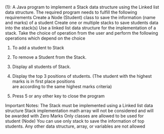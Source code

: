 (1): 	 A Java program to implement a Stack data structure using the Linked list data structure.
The required program needs to fulfill the following requirements
Create a Node (Student) class to save the information (name and marks) of a student
Create one or multiple stacks to save students data into the stack(s)
Use a linked list data structure for the implementation of a stack.
Take the choice of operation from the user and perform the following operations which depend
on the choice
1. To add a student to Stack
2. To remove a Student from the Stack.
3. Display all students of Stack.
4. Display the top 3 positions of students. (The student with the highest marks is in first place positions  
      are according to the same highest marks criteria)

5. Press 5 or any other key to close the program

Important Notes:
The Stack must be implemented using a Linked list data structure Stack implementation math array will not be considered and will be awarded with Zero Marks Only classes are allowed to be used for student (Node) 
You can use only stack to save the information of top students. Any other data structure, array, or variables are not allowed
